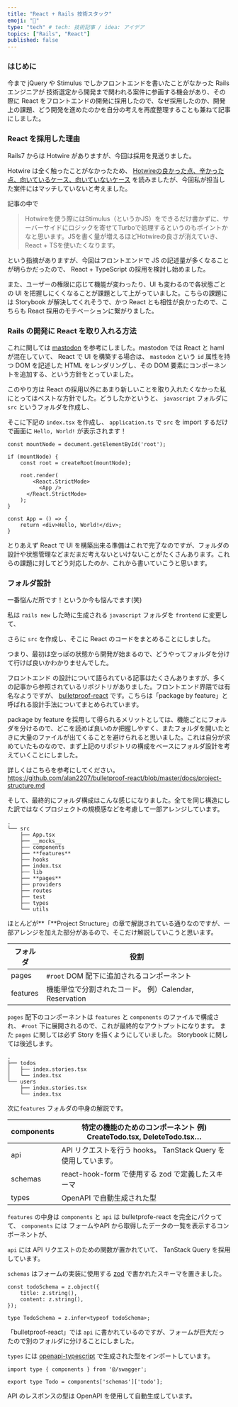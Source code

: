 ```yaml
---
title: "React + Rails 技術スタック"
emoji: "👏"
type: "tech" # tech: 技術記事 / idea: アイデア
topics: ["Rails", "React"]
published: false
---
```


### はじめに

今まで jQuery や Stimulus でしかフロントエンドを書いたことがなかった Rails エンジニアが
技術選定から開発まで関われる案件に参画する機会があり、その際に React をフロントエンドの開発に採用したので、なぜ採用したのか、開発上の課題、どう開発を進めたのかを自分の考えを再度整理することも兼ねて記事にしました。

### React を採用した理由

Rails7 からは Hotwire がありますが、今回は採用を見送りました。

Hotwire は全く触ったことがなかったため、 [Hotwireの良かった点、辛かった点、向いているケース、向いていないケース](https://nekorails.hatenablog.com/entry/2022/05/16/170434) を読みましたが、今回私が担当した案件にはマッチしていないと考えました。

記事の中で

> Hotwireを使う際にはStimulus（というかJS）をできるだけ書かずに、サーバーサイドにロジックを寄せてTurboで処理するというのもポイントかなと思います。JSを書く量が増えるほどHotwireの良さが消えていき、React + TSを使いたくなります。
> 

という指摘がありますが、今回はフロントエンドで JS の記述量が多くなることが明らかだったので、 React + TypeScript の採用を検討し始めました。

また、ユーザーの権限に応じて機能が変わったり、UI も変わるので各状態ごとの UI を把握しにくくなることが課題として上がっていました。こちらの課題には Storybook が解決してくれそうで、かつ React とも相性が良かったので、こちらも React 採用のモチベーションに繋がりました。

### Rails の開発に React を取り入れる方法

これに関しては [mastodon](https://github.com/mastodon/mastodon) を参考にしました。mastodon では React と haml が混在していて、 React で UI を構築する場合は、 `mastodon` という `id` 属性を持つ DOM を記述した HTML をレンダリングし、その DOM 要素にコンポーネントを追加する、という方針をとっていました。

このやり方は React の採用以外にあまり新しいことを取り入れたくなかった私にとってはベストな方針でした。どうしたかというと、 `javascript` フォルダに `src` というフォルダを作成し、

そこに下記の `index.tsx` を作成し、 `application.ts` で `src` を import するだけで画面に `Hello, World!` が表示されます！

```tsx
const mountNode = document.getElementById('root');

if (mountNode) {
	const root = createRoot(mountNode);

	root.render(
		<React.StrictMode>
		  <App />
	  </React.StrictMode>
	);
}
```

```tsx
const App = () => {
	return <div>Hello, World!</div>;
}
```

とりあえず React で UI を構築出来る準備はこれで完了なのですが、フォルダの設計や状態管理などまだまだ考えないといけないことがたくさんあります。これらの課題に対してどう対応したのか、これから書いていこうと思います。

### フォルダ設計

一番悩んだ所です！というか今も悩んでます(笑)

私は `rails new` した時に生成される `javascript` フォルダを `frontend` に変更して、

さらに `src` を作成し、そこに React のコードをまとめることにしました。

つまり、最初は空っぽの状態から開発が始まるので、どうやってフォルダを分けて行けば良いかわかりませんでした。

フロントエンド の設計について語られている記事はたくさんありますが、多くの記事から参照されているリポジトリがありました。フロントエンド界隈では有名なようですが、 [bulletproof-react](https://github.com/alan2207/bulletproof-react) です。こちらは「package by feature」と呼ばれる設計手法についてまとめられています。

package by feature を採用して得られるメリットとしては、機能ごとにフォルダを分けるので、どこを読めば良いのか把握しやすく、またフォルダを開いたときに大量のファイルが出てくることを避けられると思いました。これは自分が求めていたものなので、まず上記のリポジトリの構成をベースにフォルダ設計を考えていくことにしました。

詳しくはこちらを参考にしてください。 https://github.com/alan2207/bulletproof-react/blob/master/docs/project-structure.md

そして、最終的にフォルダ構成はこんな感じになりました。全てを同じ構造にした訳ではなくプロジェクトの規模感などを考慮して一部アレンジしています。

```
.
└── src
    ├── App.tsx
    ├── __mocks__
    ├── components
    ├── **features**
    ├── hooks
    ├── index.tsx
    ├── lib
    ├── **pages**
    ├── providers
    ├── routes
    ├── test
    ├── types
    └── utils
```

ほとんどが**「**Project Structure」の章で解説されている通りなのですが、一部アレンジを加えた部分があるので、そこだけ解説していこうと思います。

| フォルダ | 役割 |
| --- | --- |
| pages | `#root` DOM 配下に追加されるコンポーネント |
| features | 機能単位で分割されたコード。  例）Calendar, Reservation |

`pages` 配下のコンポーネントは `features` と `components` のファイルで構成され、 `#root` 下に展開されるので、これが最終的なアウトプットになります。 また `pages` に関しては必ず Story を描くようにしていました。 Storybook に関しては後述します。

```
.
├── todos
│   ├── index.stories.tsx
│   └── index.tsx
└── users
    ├── index.stories.tsx
    └── index.tsx
```

次に`features` フォルダの中身の解説です。

| components | 特定の機能のためのコンポーネント 例) CreateTodo.tsx, DeleteTodo.tsx… |
| --- | --- |
| api | API リクエストを行う hooks。 TanStack Query を使用しています。 |
| schemas | react-hook-form で使用する zod で定義したスキーマ |
| types | OpenAPI で自動生成された型 |

`features` の中身は `components` と `api` は bulletprofe-react を完全にパクってて、 `components` には フォームやAPI から取得したデータの一覧を表示するコンポーネントが、

`api` には API リクエストのための関数が置かれていて、 TanStack Query を採用しています。

`schemas` はフォームの実装に使用する [zod](https://github.com/colinhacks/zod) で書かれたスキーマを置きました。

```tsx
const todoSchema = z.object({
	title: z.string(),
	content: z.string(),
});

type TodoSchema = z.infer<typeof todoSchema>;
```

「bulletproof-react」では `api` に書かれているのですが、フォームが巨大だったので別のフォルダに分けることにしました。

`types` には [openapi-typescript](https://github.com/openapi-ts/openapi-typescript/tree/main/packages/openapi-typescript) で生成された型をインポートしています。

```tsx
import type { components } from '@/swagger';

export type Todo = components['schemas']['todo'];
```

API のレスポンスの型は OpenAPI を使用して自動生成しています。